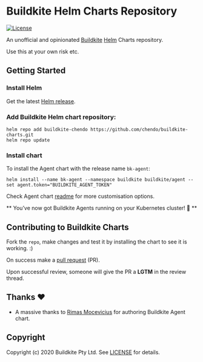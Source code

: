 # Buildkite Helm Charts Repository 

[![License](https://img.shields.io/badge/License-MIT-blue.svg)](https://opensource.org/licenses/Apache-2.0)

An unofficial and opinionated [Buildkite](https://buildkite.com/docs/agent) [Helm](https://helm.sh) Charts repository.

Use this at your own risk etc.

## Getting Started

### Install Helm

Get the latest [Helm release](https://github.com/kubernetes/helm#install).

### Add Buildkite Helm chart repository:

 ```console
 helm repo add buildkite-chendo https://github.com/chendo/buildkite-charts.git
 helm repo update
 ```

### Install chart

To install the Agent chart with the release name `bk-agent`:

```console
helm install --name bk-agent --namespace buildkite buildkite/agent --set agent.token="BUILDKITE_AGENT_TOKEN"
```

Check Agent chart [readme](stable/agent/README.md) for more customisation options.

** You’ve now got Buildkite Agents running on your Kubernetes cluster! :tada: **

## Contributing to Buildkite Charts

Fork the `repo`, make changes and test it by installing the chart to see it is working. :)

On success make a [pull request](https://help.github.com/articles/using-pull-requests) (PR).

Upon successful review, someone will give the PR a __LGTM__ in the review thread.

## Thanks :heart:

* A massive thanks to [Rimas Mocevicius](https://github.com/rimusz) for authoring Buildkite Agent chart.

## Copyright

Copyright (c) 2020 Buildkite Pty Ltd. See [LICENSE](LICENSE) for details.
